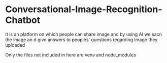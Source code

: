 # Conversational-Image-Recognition-Chatbot
It is an platform on which people can share image and by using AI we sacn the image an d give answers to peoples' questions regarding Image they uploaded


Only the files not included in here are venv and node_modules
